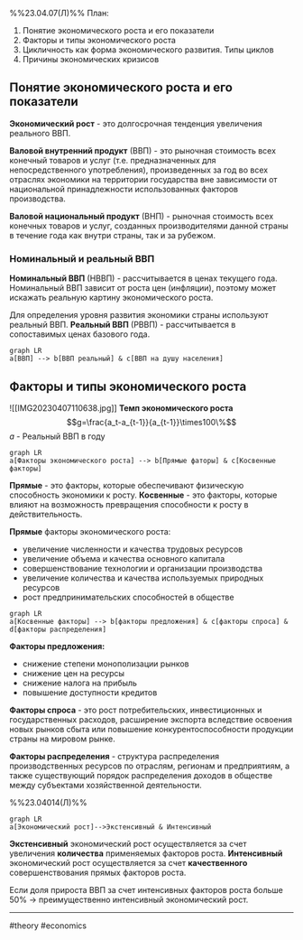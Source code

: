 %%23.04.07(Л)%%
План:
1. Понятие экономического роста и его показатели
2. Факторы и типы экономического роста
3. Цикличность как форма экономического развития. Типы циклов
4. Причины экономических кризисов

## Понятие экономического роста и его показатели
**Экономический рост** - это долгосрочная тенденция увеличения реального ВВП.

**Валовой внутренний продукт** (ВВП) - это рыночная стоимость всех конечный товаров и услуг (т.е. предназначенных для непосредственного употребления), произведенных за год во всех отраслях экономики на территории государства вне зависимости от национальной принадлежности использованных факторов производства.

**Валовой национальный продукт** (ВНП) - рыночная стоимость всех конечных товаров и услуг, созданных производителями данной страны в течение года как внутри страны, так и за рубежом.

### Номинальный и реальный ВВП
**Номинальный ВВП** (НВВП) - рассчитывается в ценах текущего года.
Номинальный ВВП зависит от роста цен (инфляции), поэтому может искажать реальную картину экономического роста.

Для определения уровня развития экономики страны используют реальный ВВП.
**Реальный ВВП** (РВВП) - рассчитывается в сопоставимых ценах базового года.
```mermaid
graph LR
a[ВВП] --> b[ВВП реальный] & c[ВВП на душу населения]
```

## Факторы и типы экономического роста
![[IMG20230407110638.jpg]]
**Темп экономического роста**
$$g=\frac{a_t-a_{t-1}}{a_{t-1}}\times100\%$$
$a$ - Реальный ВВП в году

```mermaid
graph LR
a[Факторы экономического роста] --> b[Прямые фаторы] & c[Косвенные факторы]
```
**Прямые** - это факторы, которые обеспечивают физическую способность экономики к росту.
**Косвенные** - это факторы, которые влияют на возможность превращения способности к росту в действительность.

**Прямые** факторы экономического роста:
- увеличение численности и качества трудовых ресурсов
- увеличение объема и качества основного капитала
- совершенствование технологии и организации производства
- увеличение количества и качества используемых природных ресурсов
- рост предпринимательских способностей в обществе

```mermaid
graph LR
a[Косвенные факторы] --> b[факторы предложения] & c[факторы спроса] & d[факторы распределения]
```
**Факторы предложения:**
- снижение степени монополизации рынков
- снижение цен на ресурсы
- снижение налога на прибыль
- повышение доступности кредитов

**Факторы спроса** - это рост потребительских, инвестиционных и государственных расходов, расширение экспорта вследствие освоения новых рынков сбыта или повышение конкурентоспособности продукции страны на мировом рынке.

**Факторы распределения** - структура распределения производственных ресурсов по отраслям, регионам и предприятиям, а также существующий порядок распределения доходов в обществе между субъектами хозяйственной деятельности.

%%23.04014(Л)%%
```mermaid
graph LR
a[Экономический рост]-->Экстенсивный & Интенсивный
```
**Экстенсивный** экономический рост осуществляется за счет увеличения **количества** применяемых факторов роста.
**Интенсивный** экономический рост осуществляется за счет **качественного** совершенствования прямых факторов роста.

Если доля прироста ВВП за счет интенсивных факторов роста больше 50% -> преимущественно интенсивный экономический рост.

---
#theory #economics 